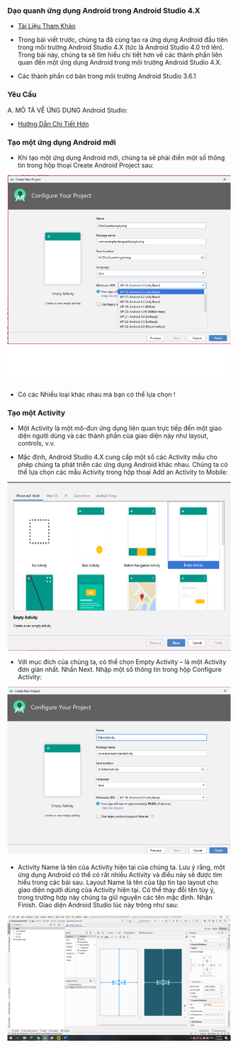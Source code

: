  ### Dạo quanh ứng dụng Android trong Android Studio 4.X
 
 - <a href= "https://ngocminhtran.com/2018/07/11/dao-quanh-ung-dung-android-trong-android-studio-3-x/">Tài Liệu Tham Khảo</a>
 
 - Trong bài viết trước, chúng ta đã cùng tạo ra ứng dụng Android đầu tiên trong môi trường Android Studio 4.X (tức là Android Studio 4.0 trở lên). Trong bài này, chúng ta sẽ tìm hiểu chi tiết hơn về các thành phần liên quan đến một ứng dụng Android trong môi trường Android Studio 4.X.

- Các thành phần cơ bản trong môi trường Android Studio 3.6.1

### Yêu Cầu
A. MÔ TẢ VỀ ỨNG DỤNG Android Studio:
- <a href="https://www.youtube.com/watch?v=sBdbA12rolI&feature=emb_logo">Hướng Dẫn Chi Tiết Hơn</a>

### Tạo một ứng dụng Android mới
- Khi tạo một ứng dụng Android mới, chúng ta sẽ phải điền một số thông tin trong hộp thoại Create Android Project sau:

![image](Untitled7.png)
- Có các Nhiều loại khác nhau mà bạn có thể lựa chọn !

### Tạo một Activity

- Một Activity là một mô-đun ứng dụng liên quan trực tiếp đến một giao diện người dùng và các thành phần của giao diện này như layout, controls, v.v.

- Mặc định, Android Studio 4.X cung cấp một số các Activity mẫu cho phép chúng ta phát triển các ứng dụng Android khác nhau. Chúng ta có thể lựa chọn các mẫu Activity trong hộp thoại Add an Activity to Mobile:
 
 ![image](android2.png)
 
 - Với mục đích của chúng ta, có thể chọn Empty Activity – là một Activity đơn giản nhất. Nhấn Next. Nhập một số thông tin trong hộp Configure Activity:
 
  ![image](Untitled8.png)
  
  
- Activity Name là tên của Activity hiện tại của chúng ta. Lưu ý rằng, một ứng dụng Android có thể có rất nhiều Activity và điều này sẽ được tìm hiểu trong các bài sau. Layout Name là tên của tập tin tạo layout cho giao diện người dùng của Activity hiện tại. Có thể thay đổi tên tùy ý, trong trường hợp này chúng ta giữ nguyên các tên mặc định. Nhận Finish. Giao diện Android Studio lúc này trông như sau:

![image](Untitled9.png)
